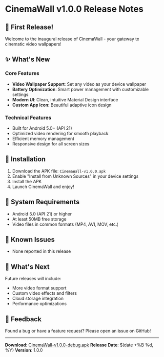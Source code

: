 # CinemaWall v1.0.0 Release Notes

## 🎉 First Release!

Welcome to the inaugural release of CinemaWall - your gateway to cinematic video wallpapers!

## ✨ What's New

### Core Features
- **Video Wallpaper Support**: Set any video as your device wallpaper
- **Battery Optimization**: Smart power management with customizable settings
- **Modern UI**: Clean, intuitive Material Design interface
- **Custom App Icon**: Beautiful adaptive icon design

### Technical Features
- Built for Android 5.0+ (API 21)
- Optimized video rendering for smooth playback
- Efficient memory management
- Responsive design for all screen sizes

## 📱 Installation

1. Download the APK file: `CinemaWall-v1.0.0.apk`
2. Enable "Install from Unknown Sources" in your device settings
3. Install the APK
4. Launch CinemaWall and enjoy!

## 🔧 System Requirements

- Android 5.0 (API 21) or higher
- At least 50MB free storage
- Video files in common formats (MP4, AVI, MOV, etc.)

## 🐛 Known Issues

- None reported in this release

## 📝 What's Next

Future releases will include:
- More video format support
- Custom video effects and filters
- Cloud storage integration
- Performance optimizations

## 🤝 Feedback

Found a bug or have a feature request? Please open an issue on GitHub!

---

**Download**: [CinemaWall-v1.0.0-debug.apk](CinemaWall-v1.0.0-debug.apk)
**Release Date**: $(date +%B %d, %Y)
**Version**: 1.0.0
